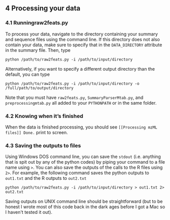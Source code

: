 ## 4 Processing your data

### 4.1 Runningraw2feats.py

To process your data, navigate to the directory containing your summary and
sequence files using the command line. If this directory does not also contain your data, make sure to specify that in the `DATA_DIRECTORY` attribute in the summary file. Then, type

```
python /path/to/raw2feats.py -i /path/to/input/directory
```

Alternatively, if you want to specify a different output directory than the default, you can type

```
python /path/to/raw2feats.py -i /path/to/input/directory -o /full/path/to/output/directory
```

Note that you must have `raw2feats.py`, `SummaryParserMtab.py`, and
`preprocessingmtab.py` all added to your `PYTHONPATH` or in the same folder.

### 4.2 Knowing when it’s finished

When the data is finished processing, you should see `[[Processing mzML files]]
Done.` print to screen.

### 4.3 Saving the outputs to files

Using Windows DOS command line, you can save the `stdout` (i.e. anything
that is spit out by any of the python codes) by piping your command to a file
name using `>`. You can also save the outputs of the calls to the R files using
`2>`.
For example, the following command saves the python outputs to `out1.txt`
and the R outputs to `out2.txt`

```
python /path/to/raw2feats.py -i /path/to/input/directory > out1.txt 2> out2.txt
```

Saving outputs on UNIX command line should be straightforward (but to be honest I wrote most of this code back in the dark ages before I got a Mac so I haven't tested it out).
